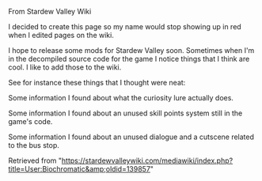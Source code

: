 From Stardew Valley Wiki

I decided to create this page so my name would stop showing up in red when I edited pages on the wiki.

I hope to release some mods for Stardew Valley soon. Sometimes when I'm in the decompiled source code for the game I notice things that I think are cool. I like to add those to the wiki.

See for instance these things that I thought were neat:

Some information I found about what the curiosity lure actually does.

Some information I found about an unused skill points system still in the game's code.

Some information I found about an unused dialogue and a cutscene related to the bus stop.

Retrieved from "https://stardewvalleywiki.com/mediawiki/index.php?title=User:Biochromatic&amp;oldid=139857"